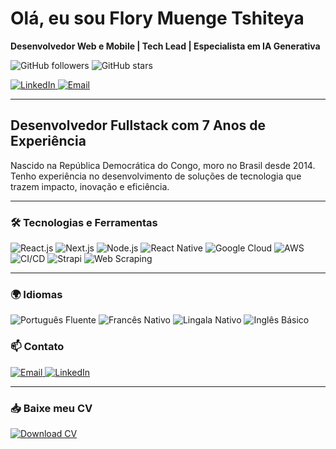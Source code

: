 <h1>Olá, eu sou Flory Muenge Tshiteya</h1>

<p>
  <strong>Desenvolvedor Web e Mobile | Tech Lead | Especialista em IA Generativa</strong>
</p>

<p>
  <img src="https://img.shields.io/github/followers/Floryvibla?label=Follow%20me&style=social" alt="GitHub followers">
  <img src="https://img.shields.io/github/stars/Floryvibla?style=social" alt="GitHub stars">
</p>

<p>
  <a href="https://www.linkedin.com/in/florymignon/">
    <img src="https://img.shields.io/badge/LinkedIn-Connect-blue" alt="LinkedIn">
  </a>
  <a href="mailto:flory.contato@gmail.com">
    <img src="https://img.shields.io/badge/Email-Contact%20me-red" alt="Email">
  </a>
</p>

---

<h2>Desenvolvedor Fullstack com 7 Anos de Experiência</h2>

<p>Nascido na República Democrática do Congo, moro no Brasil desde 2014. Tenho experiência no desenvolvimento de soluções de tecnologia que trazem impacto, inovação e eficiência.</p>

---

<h3>🛠 Tecnologias e Ferramentas</h3>

<p>
  <img src="https://img.shields.io/badge/React.js-61DAFB?logo=react&logoColor=white&style=for-the-badge" alt="React.js">
  <img src="https://img.shields.io/badge/Next.js-000000?logo=next.js&logoColor=white&style=for-the-badge" alt="Next.js">
  <img src="https://img.shields.io/badge/Node.js-339933?logo=node.js&logoColor=white&style=for-the-badge" alt="Node.js">
  <img src="https://img.shields.io/badge/React%20Native-20232A?logo=react&logoColor=61DAFB&style=for-the-badge" alt="React Native">
  <img src="https://img.shields.io/badge/Google%20Cloud-4285F4?logo=google-cloud&logoColor=white&style=for-the-badge" alt="Google Cloud">
  <img src="https://img.shields.io/badge/Amazon%20AWS-232F3E?logo=amazon-aws&logoColor=white&style=for-the-badge" alt="AWS">
  <img src="https://img.shields.io/badge/CI%2FCD-4CAF50?logo=github-actions&logoColor=white&style=for-the-badge" alt="CI/CD">
  <img src="https://img.shields.io/badge/Strapi-2E7D32?logo=strapi&logoColor=white&style=for-the-badge" alt="Strapi">
  <img src="https://img.shields.io/badge/Web%20Scraping-4285F4?style=for-the-badge" alt="Web Scraping">
</p>

---

<h3>🌍 Idiomas</h3>

<p>
  <img src="https://img.shields.io/badge/Português-Fluente-green?style=for-the-badge" alt="Português Fluente">
  <img src="https://img.shields.io/badge/Francês-Nativo-green?style=for-the-badge" alt="Francês Nativo">
  <img src="https://img.shields.io/badge/Lingala-Nativo-green?style=for-the-badge" alt="Lingala Nativo">
  <img src="https://img.shields.io/badge/Inglês-Básico-yellow?style=for-the-badge" alt="Inglês Básico">
</p>

<h3>📫 Contato</h3>

<p>
  <a href="mailto:flory.contato@gmail.com">
    <img src="https://img.shields.io/badge/Email-flory.contato%40gmail.com-red?style=for-the-badge" alt="Email">
  </a>
  <a href="https://www.linkedin.com/in/florymignon/">
    <img src="https://img.shields.io/badge/LinkedIn-florymignon-blue?style=for-the-badge" alt="LinkedIn">
  </a>
</p>

---

<h3>📥 Baixe meu CV</h3>

<p>
  <a href="https://github.com/florymignon/cv/raw/main/cv-flory-default.pdf" download="cv-flory-default.pdf">
    <img src="https://img.shields.io/badge/Download%20CV-Click%20Here-blue?style=for-the-badge" alt="Download CV">
  </a>
</p>
